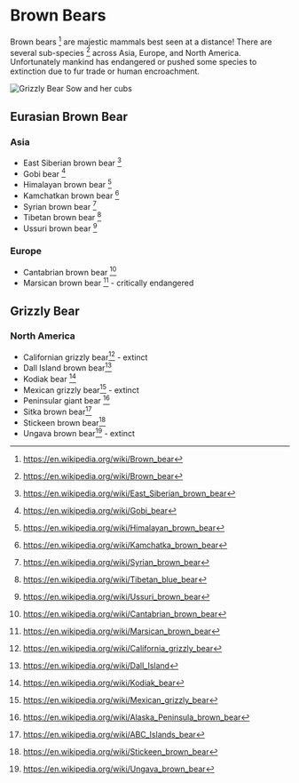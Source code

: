 # Brown Bears

Brown bears [^brn_bear] are majestic mammals best seen at a distance!
There are several sub-species [^brn_bear] across Asia, Europe, and North America. Unfortunately mankind has endangered or pushed some species to extinction due to fur trade or human encroachment.

![Grizzly Bear Sow and her cubs](https://upload.wikimedia.org/wikipedia/commons/thumb/d/d7/Grizzly_Bear-_Sow_and_cubs_%285728173840%29.jpg/320px-Grizzly_Bear-_Sow_and_cubs_%285728173840%29.jpg "Grizzly Bear Sow and her cubs")

## Eurasian Brown Bear

### Asia
* East Siberian brown bear [^e_sib]
* Gobi bear [^gobi]
* Himalayan brown bear [^hima]
* Kamchatkan brown bear [^kamch]
* Syrian brown bear [^syr]
* Tibetan brown bear [^tib]
* Ussuri brown bear [^ussuri]

### Europe
* Cantabrian brown bear [^cant_bear]
* Marsican brown bear [^mars_bear] - critically endangered

## Grizzly Bear

### North America
* Californian grizzly bear[^cali] - extinct
* Dall Island brown bear[^dall]
* Kodiak bear [^kodiak]
* Mexican grizzly bear[^mex] - extinct
* Peninsular giant bear [^pgb]
* Sitka brown bear[^sitka]
* Stickeen brown bear[^stick]
* Ungava brown bear[^ungava] - extinct

[^brn_bear]: https://en.wikipedia.org/wiki/Brown_bear
[^e_sib]: https://en.wikipedia.org/wiki/East_Siberian_brown_bear
[^gobi]: https://en.wikipedia.org/wiki/Gobi_bear
[^hima]: https://en.wikipedia.org/wiki/Himalayan_brown_bear
[^kamch]: https://en.wikipedia.org/wiki/Kamchatka_brown_bear
[^syr]: https://en.wikipedia.org/wiki/Syrian_brown_bear
[^tib]: https://en.wikipedia.org/wiki/Tibetan_blue_bear
[^ussuri]: https://en.wikipedia.org/wiki/Ussuri_brown_bear
[^cant_bear]: https://en.wikipedia.org/wiki/Cantabrian_brown_bear
[^mars_bear]: https://en.wikipedia.org/wiki/Marsican_brown_bear
[^cali]: https://en.wikipedia.org/wiki/California_grizzly_bear
[^dall]: https://en.wikipedia.org/wiki/Dall_Island
[^kodiak]: https://en.wikipedia.org/wiki/Kodiak_bear
[^mex]: https://en.wikipedia.org/wiki/Mexican_grizzly_bear
[^pgb]: https://en.wikipedia.org/wiki/Alaska_Peninsula_brown_bear
[^sitka]: https://en.wikipedia.org/wiki/ABC_Islands_bear
[^stick]: https://en.wikipedia.org/wiki/Stickeen_brown_bear
[^ungava]: https://en.wikipedia.org/wiki/Ungava_brown_bear